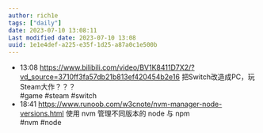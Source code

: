 ```yaml
---
author: rich1e
tags: ["daily"]
date: 2023-07-10 13:08:11
Last modified date: 2023-07-10 13:08
uuid: 1e1e4def-a225-e35f-1d25-a87a0c1e500b
---
```


- 13:08 https://www.bilibili.com/video/BV1K8411D7X2/?vd_source=3710ff3fa57db21b813ef420454b2e16 把Switch改造成PC，玩Steam大作？？？<br>#game #steam #switch
- 18:41 https://www.runoob.com/w3cnote/nvm-manager-node-versions.html 使用 nvm 管理不同版本的 node 与 npm<br>#nvm #node